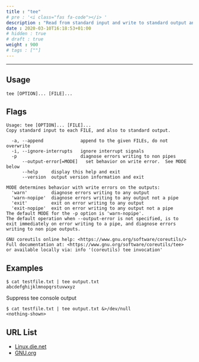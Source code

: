 ```yaml
---
title : "tee"
# pre : '<i class="fas fa-code"></i> '
description : "Read from standard input and write to standard output and files."
date : 2020-03-10T16:18:53+01:00
# hidden : true
# draft : true
weight : 900
# tags : [""]
---
```


---

## Usage

```plain
tee [OPTION]... [FILE]...
```

## Flags

```plain
Usage: tee [OPTION]... [FILE]...
Copy standard input to each FILE, and also to standard output.

  -a, --append              append to the given FILEs, do not overwrite
  -i, --ignore-interrupts   ignore interrupt signals
  -p                        diagnose errors writing to non pipes
      --output-error[=MODE]   set behavior on write error.  See MODE below
      --help     display this help and exit
      --version  output version information and exit

MODE determines behavior with write errors on the outputs:
  'warn'         diagnose errors writing to any output
  'warn-nopipe'  diagnose errors writing to any output not a pipe
  'exit'         exit on error writing to any output
  'exit-nopipe'  exit on error writing to any output not a pipe
The default MODE for the -p option is 'warn-nopipe'.
The default operation when --output-error is not specified, is to
exit immediately on error writing to a pipe, and diagnose errors
writing to non pipe outputs.

GNU coreutils online help: <https://www.gnu.org/software/coreutils/>
Full documentation at: <https://www.gnu.org/software/coreutils/tee>
or available locally via: info '(coreutils) tee invocation'
```

## Examples

```plain
$ cat testfile.txt | tee output.txt
abcdefghijklmnopqrstuvwxyz
```

Suppress tee console output

```plain
$ cat testfile.txt | tee output.txt &>/dev/null
<nothing-shown>
```

## URL List

- [Linux.die.net](https://linux.die.net/man/1/tee)
- [GNU.org](https://www.gnu.org/software/coreutils/tee)
